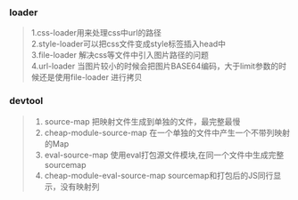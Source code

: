 ### loader
> 1.css-loader用来处理css中url的路径  
> 2.style-loader可以把css文件变成style标签插入head中  
> 3.file-loader 解决css等文件中引入图片路径的问题  
> 4.url-loader 当图片较小的时候会把图片BASE64编码，大于limit参数的时候还是使用file-loader 进行拷贝  

### devtool
> 1. source-map 把映射文件生成到单独的文件，最完整最慢  
> 2. cheap-module-source-map 在一个单独的文件中产生一个不带列映射的Map  
> 3. eval-source-map 使用eval打包源文件模块,在同一个文件中生成完整sourcemap  
> 4. cheap-module-eval-source-map sourcemap和打包后的JS同行显示，没有映射列  


